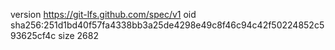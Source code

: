 version https://git-lfs.github.com/spec/v1
oid sha256:251d1bd40f57fa4338bb3a25de4298e49c8f46c94c42f50224852c593625cf4c
size 2682
